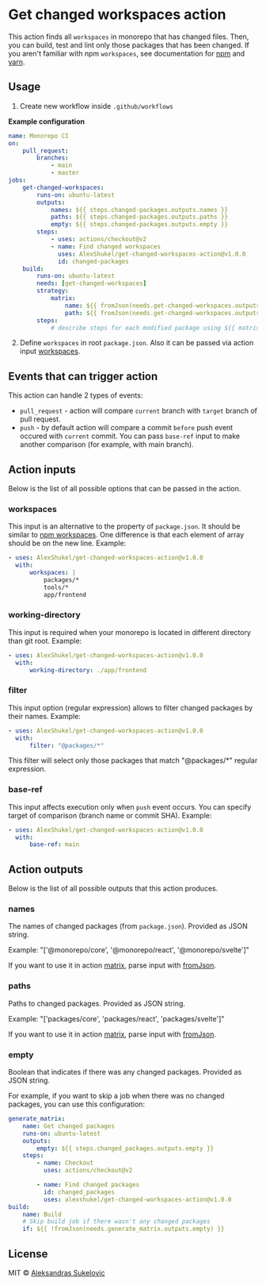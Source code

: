 # Get changed workspaces action

This action finds all `workspaces` in monorepo that has changed files. Then, you can build, test and lint only those packages that has been changed. If you aren't familiar with npm `workspaces`, see documentation for [npm](https://docs.npmjs.com/cli/v7/using-npm/workspaces) and [yarn](https://yarnpkg.com/features/workspaces).

## Usage

1. Create new workflow inside `.github/workflows`

**Example configuration**

```yml
name: Monorepo CI
on:
    pull_request:
        branches:
            - main
            - master
jobs:
    get-changed-workspaces:
        runs-on: ubuntu-latest
        outputs:
            names: ${{ steps.changed-packages.outputs.names }}
            paths: ${{ steps.changed-packages.outputs.paths }}
            empty: ${{ steps.changed-packages.outputs.empty }}
        steps:
            - uses: actions/checkout@v2
            - name: Find changed workspaces
              uses: AlexShukel/get-changed-workspaces-action@v1.0.0
              id: changed-packages
    build:
        runs-on: ubuntu-latest
        needs: [get-changed-workspaces]
        strategy:
            matrix:
                name: ${{ fromJson(needs.get-changed-workspaces.outputs.names) }}
                path: ${{ fromJson(needs.get-changed-workspaces.outputs.paths) }}
        steps:
            # describe steps for each modified package using ${{ matrix.name }} and ${{ matrix.path }}
```

2. Define `workspaces` in root `package.json`. Also it can be passed via action input [workspaces](#workspaces).

## Events that can trigger action

This action can handle 2 types of events:

-   `pull_request` - action will compare `current` branch with `target` branch of pull request.
-   `push` - by default action will compare a commit `before` push event occured with `current` commit. You can pass `base-ref` input to make another comparison (for example, with main branch).

## Action inputs

Below is the list of all possible options that can be passed in the action.

### workspaces

This input is an alternative to the property of `package.json`. It should be similar to [npm workspaces](https://docs.npmjs.com/cli/v7/using-npm/workspaces#defining-workspaces). One difference is that each element of array should be on the new line.
Example:

```yml
- uses: AlexShukel/get-changed-workspaces-action@v1.0.0
  with:
      workspaces: |
          packages/*
          tools/*
          app/frontend
```

### working-directory

This input is required when your monorepo is located in different directory than git root.
Example:

```yml
- uses: AlexShukel/get-changed-workspaces-action@v1.0.0
  with:
      working-directory: ./app/frontend
```

### filter

This input option (regular expression) allows to filter changed packages by their names. Example:

```yml
- uses: AlexShukel/get-changed-workspaces-action@v1.0.0
  with:
      filter: "@packages/*"
```

This filter will select only those packages that match "@packages/\*" regular expression.

### base-ref

This input affects execution only when `push` event occurs. You can specify target of comparison (branch name or commit SHA).
Example:

```yml
- uses: AlexShukel/get-changed-workspaces-action@v1.0.0
  with:
      base-ref: main
```

## Action outputs

Below is the list of all possible outputs that this action produces.

### names

The names of changed packages (from `package.json`). Provided as JSON string.

Example: "['@monorepo/core', '@monorepo/react', '@monorepo/svelte']"

If you want to use it in action [matrix](https://docs.github.com/en/actions/learn-github-actions/workflow-syntax-for-github-actions#jobsjob_idstrategymatrix), parse input with [fromJson](https://docs.github.com/en/actions/learn-github-actions/expressions#fromjson).

### paths

Paths to changed packages. Provided as JSON string.

Example: "['packages/core', 'packages/react', 'packages/svelte']"

If you want to use it in action [matrix](https://docs.github.com/en/actions/learn-github-actions/workflow-syntax-for-github-actions#jobsjob_idstrategymatrix), parse input with [fromJson](https://docs.github.com/en/actions/learn-github-actions/expressions#fromjson).

### empty

Boolean that indicates if there was any changed packages. Provided as JSON string.

For example, if you want to skip a job when there was no changed packages, you can use this configuration:

```yml
generate_matrix:
    name: Get changed packages
    runs-on: ubuntu-latest
    outputs:
        empty: ${{ steps.changed_packages.outputs.empty }}
    steps:
        - name: Checkout
          uses: actions/checkout@v2

        - name: Find changed packages
          id: changed_packages
          uses: alexshukel/get-changed-workspaces-action@v1.0.0
build:
    name: Build
    # Skip build job if there wasn't any changed packages
    if: ${{ !fromJson(needs.generate_matrix.outputs.empty) }}
```

## License

MIT © [Aleksandras Sukelovic](https://github.com/AlexShukel)
